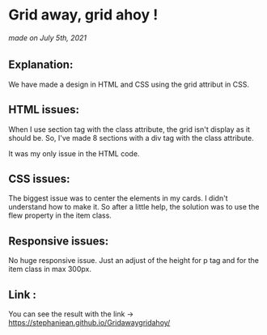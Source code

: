 # Grid away, grid ahoy !

###### made on July 5th, 2021

Explanation:
-------------
We have made a design in HTML and CSS using the grid attribut in CSS.

HTML issues:
-------------
When I use section tag with the class attribute, the grid isn't display as it should be. So, I've made 8 sections with a div tag with the class attribute. 

It was my only issue in the HTML code.

CSS issues:
------------
The biggest issue was to center the elements in my cards. I didn't understand how to make it. So after a little help, the solution was to use the flew property in the item class. 

Responsive issues:
------------------
No huge responsive issue. Just an adjust of the height for p tag and for the item class in max 300px.

Link :
----------------
You can see the result with the link -> https://stephaniean.github.io/Gridawaygridahoy/